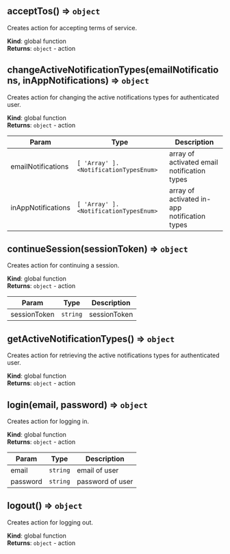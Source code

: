 <a id="accepttos"></a>

## acceptTos() ⇒ <code>object</code>
Creates action for accepting terms of service.

**Kind**: global function  
**Returns**: <code>object</code> - action  
<a id="changeactivenotificationtypes"></a>

## changeActiveNotificationTypes(emailNotifications, inAppNotifications) ⇒ <code>object</code>
Creates action for changing the active notifications types for authenticated user.

**Kind**: global function  
**Returns**: <code>object</code> - action  

| Param | Type | Description |
| --- | --- | --- |
| emailNotifications | <code>[ &#x27;Array&#x27; ].&lt;NotificationTypesEnum&gt;</code> | array of activated email notification types |
| inAppNotifications | <code>[ &#x27;Array&#x27; ].&lt;NotificationTypesEnum&gt;</code> | array of activated in-app notification types |

<a id="continuesession"></a>

## continueSession(sessionToken) ⇒ <code>object</code>
Creates action for continuing a session.

**Kind**: global function  
**Returns**: <code>object</code> - action  

| Param | Type | Description |
| --- | --- | --- |
| sessionToken | <code>string</code> | sessionToken |

<a id="getactivenotificationtypes"></a>

## getActiveNotificationTypes() ⇒ <code>object</code>
Creates action for retrieving the active notifications types for authenticated user.

**Kind**: global function  
**Returns**: <code>object</code> - action  
<a id="login"></a>

## login(email, password) ⇒ <code>object</code>
Creates action for logging in.

**Kind**: global function  
**Returns**: <code>object</code> - action  

| Param | Type | Description |
| --- | --- | --- |
| email | <code>string</code> | email of user |
| password | <code>string</code> | password of user |

<a id="logout"></a>

## logout() ⇒ <code>object</code>
Creates action for logging out.

**Kind**: global function  
**Returns**: <code>object</code> - action  
